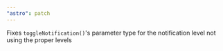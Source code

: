 ```yaml
---
"astro": patch
---
```


Fixes `toggleNotification()`'s parameter type for the notification level not using the proper levels
